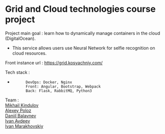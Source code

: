 # Grid and Cloud technologies course project
Project main goal : learn how to dynamically manage containers in the cloud (DigitalOcean). <br/>

- This service allows users use Neural Network for selfie recognition on cloud resources. <br/>

Front instance url : https://grid.kosyachniy.com/ <br/>

Tech stack : <br/>
-           DevOps: Docker, Nginx
            Front: Angular, Bootstrap, Webpack
            Back: Flask, RabbitMQ, Python3
Team : <br/>
  [Mikhail Kindulov]( https://github.com/b0nce )<br/>
  [Alexey Poloz]( https://github.com/kosyachniy )<br/>
  [Daniil Balavnev]( https://github.com/Dehow01 )<br/>
  [Ivan Avdeev]( https://github.com/avdeev1)<br/>
  [Ivan Marakhovskiy](https://github.com/trynottosmile)<br/>
